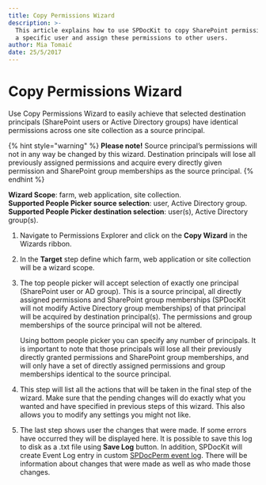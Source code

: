 ```yaml
---
title: Copy Permissions Wizard
description: >-
  This article explains how to use SPDocKit to copy SharePoint permissions from
  a specific user and assign these permissions to other users.
author: Mia Tomaić
date: 25/5/2017
---
```


# Copy Permissions Wizard

Use Copy Permissions Wizard to easily achieve that selected destination principals \(SharePoint users or Active Directory groups\) have identical permissions across one site collection as a source principal.

{% hint style="warning" %}
**Please note!** Source principal’s permissions will not in any way be changed by this wizard. Destination principals will lose all previously assigned permissions and acquire every directly given permission and SharePoint group memberships as the source principal.
{% endhint %}

**Wizard Scope**: farm, web application, site collection.  
**Supported People Picker source selection**: user, Active Directory group.  
**Supported People Picker destination selection**: user\(s\), Active Directory group\(s\).

1. Navigate to Permissions Explorer and click on the **Copy Wizard** in the Wizards ribbon.
2. In the **Target** step define which farm, web application or site collection will be a wizard scope.
3. The top people picker will accept selection of exactly one principal \(SharePoint user or AD group\). This is a source principal, all directly assigned permissions and SharePoint group memberships \(SPDocKit will not modify Active Directory group memberships\) of that principal will be acquired by destination principal\(s\). The permissions and group memberships of the source principal will not be altered.

   Using bottom people picker you can specify any number of principals. It is important to note that those principals will lose all their previously directly granted permissions and SharePoint group memberships, and will only have a set of directly assigned permissions and group memberships identical to the source principal.

4. This step will list all the actions that will be taken in the final step of the wizard. Make sure that the pending changes will do exactly what you wanted and have specified in previous steps of this wizard. This also allows you to modify any settings you might not like.
5. The last step shows user the changes that were made. If some errors have occurred they will be displayed here. It is possible to save this log to disk as a .txt file using **Save Log** button. In addition, SPDocKit will create Event Log entry in custom [SPDocPerm event log](../spdockit-permission-management-event-log.md). There will be information about changes that were made as well as who made those changes.


